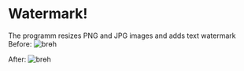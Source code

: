 # Watermark!
The programm resizes PNG and JPG images and adds text watermark
Before:
![brөh](https://user-images.githubusercontent.com/96821799/167916945-1359a81d-5572-4c1f-b629-2ecb2bf3b8cb.jpg)

After:
![brөh](https://user-images.githubusercontent.com/96821799/167916989-96f43c50-0469-4c57-bdd9-9516b26920f5.jpg)
